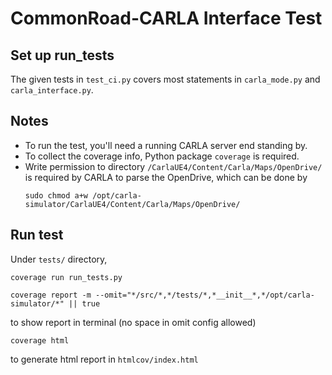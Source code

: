 # CommonRoad-CARLA Interface Test

## Set up run_tests
The given tests in `test_ci.py` covers most statements in `carla_mode.py` and `carla_interface.py`. 

## Notes
- To run the test, you'll need a running CARLA server end standing by. 
- To collect the coverage info, Python package `coverage` is required.
- Write permission to directory `/CarlaUE4/Content/Carla/Maps/OpenDrive/` is required by CARLA to parse the OpenDrive,
which can be done by 
    ```angular2html
    sudo chmod a+w /opt/carla-simulator/CarlaUE4/Content/Carla/Maps/OpenDrive/
    ```



## Run test
Under `tests/` directory,
```angular2html
coverage run run_tests.py
```

```angular2html
coverage report -m --omit="*/src/*,*/tests/*,*__init__*,*/opt/carla-simulator/*" || true
```
to show report in terminal (no space in omit config allowed)


```angular2html
coverage html
```
to generate html report in `htmlcov/index.html`

